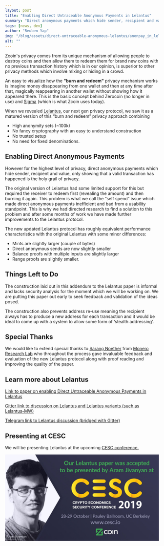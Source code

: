 ```yaml
---
layout: post
title: "Enabling Direct Untraceable Anonymous Payments in Lelantus"
summary: "Direct anonymous payments which hide sender, recipient and value; only showing that a valid transaction has happened is the holy grail of privacy."
tags: [news, dev]
author: "Reuben Yap"
img: "/blog/assets/direct-untraceable-anonymous-lelantus/anonpay_in_lelantus.jpg"
alt: ""
---
```

Zcoin's privacy comes from its unique mechanism of allowing people to destroy coins and then allow them to redeem them for brand new coins with no previous transaction history which is in our opinion, is superior to other privacy methods which involve mixing or hiding in a crowd.

An easy to visualize how the **"burn and redeem"** privacy mechanism works is imagine money disappearing from one wallet and then at any time after that, magically reappearing in another wallet without showing how it appeared there. This is the basic concept behind Zerocoin (no longer in use) and [Sigma](https://firo.org/2019/03/20/what-is-sigma-and-why-is-it-replacing-zerocoin-in-zcoin.html) (which is what Zcoin uses today).

When we revealed [Lelantus,](https://firo.org/2019/04/14/lelantus-firo.html) our next gen privacy protocol, we saw it as a matured version of this “burn and redeem” privacy approach combining

* High anonymity sets (~100k)
* No fancy cryptography with an easy to understand construction
* No trusted setup
* No need for fixed denominations.

## Enabling Direct Anonymous Payments

However for the highest level of privacy, direct anonymous payments which hide sender, recipient and value, only showing that a valid transaction has happened is the holy grail of privacy.

The original version of Lelantus had some limited support for this but required the receiver to redeem first (revealing the amount) and then burning it again. This problem is what we call the “self spend” issue which made direct anonymous payments inefficient and bad from a usability standpoint. This is why we had directed research to find a solution to this problem and after some months of work we have made further improvements to the Lelantus protocol.

The new updated Lelantus protocol has roughly equivalent performance characteristics with the original Lelantus with some minor differences:

* Mints are slightly larger (couple of bytes)
* Direct anonymous sends are now slightly smaller
* Balance proofs with multiple inputs are slightly larger
* Range proofs are slightly smaller.

## Things Left to Do

The construction laid out in this addendum to the Lelantus paper is informal and lacks security analysis for the moment which we will be working on. We are putting this paper out early to seek feedback and validation of the ideas posed.

The construction also prevents address re-use meaning the recipient always has to produce a new address for each transaction and it would be ideal to come up with a system to allow some form of ‘stealth addressing’.

## Special Thanks

We would like to extend special thanks to [Sarang Noether](https://github.com/SarangNoether) from [Monero Research Lab](https://web.getmonero.org/resources/research-lab/) who throughout the process gave invaluable feedback and evaluation of the new Lelantus protocol along with proof reading and improving the quality of the paper.

## Learn more about Lelantus

[Link to paper on enabling Direct Untraceable Anonymous Payments in Lelantus](https://lelantus.io/enabling-untraceable-anonymous-payments.pdf)

[Gitter link to discussion on Lelantus and Lelantus variants (such as Lelantus-MW)](https://gitter.im/lelantus-protocol/)

[Telegram link to Lelantus discussion (bridged with Gitter)](https://t.me/lelantus)

## Presenting at CESC

We will be presenting Lelantus at the upcoming [CESC conference.](https://cesc.io/)

![](/blog/assets/direct-untraceable-anonymous-lelantus/EDzgxj8XsAEgnw9.jpg)